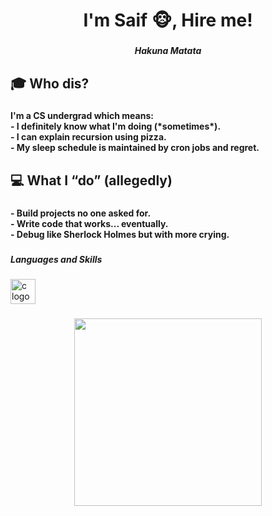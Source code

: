 <h1 align="center">I'm Saif 🐵, Hire me!</h1>

###

<h5 align="center">Hakuna Matata</h5>

###

<h2 align="left">🎓 Who dis?</h2>

###

<h4 align="left">I'm a CS undergrad which means:<br>- I definitely know what I'm doing (*sometimes*).<br>- I can explain recursion using pizza.<br>- My sleep schedule is maintained by cron jobs and regret.</h4>

###

<h2 align="left">💻 What I “do” (allegedly)</h2>

###

<h4 align="left">- Build projects no one asked for.<br>- Write code that works... eventually.<br>- Debug like Sherlock Holmes but with more crying.</h4>

###

<h5 align="left">Languages and Skills</h5>

###

<div align="left">
  <img src="https://skillicons.dev/icons?i=c" height="40" alt="c logo"  />
</div>

###

<div align="center">
  <img height="300" src="https://media1.tenor.com/m/bigL6YIwvNIAAAAd/uff-ronaldo.gif"  />
</div>

###
